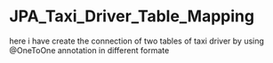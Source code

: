 # JPA_Taxi_Driver_Table_Mapping
here i have create the connection of two tables of taxi driver  by using @OneToOne annotation in different formate
